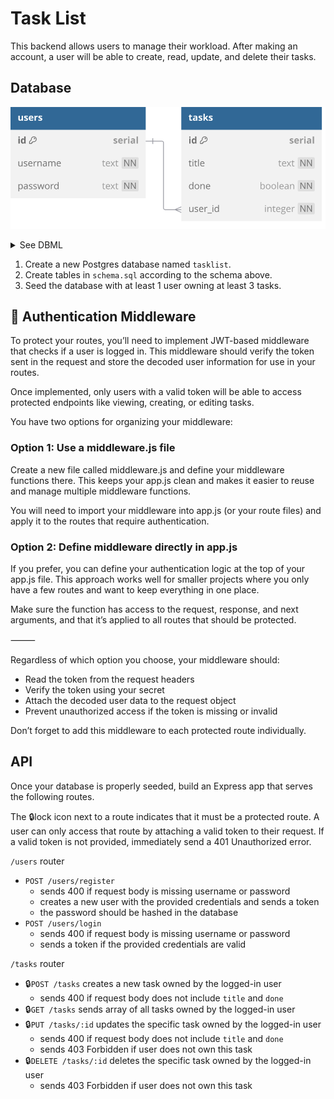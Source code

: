 # Task List

This backend allows users to manage their workload. After making an account,
a user will be able to create, read, update, and delete their tasks.

## Database

![](schema.svg)

<details>
<summary>See DBML</summary>

```dbml
table users {
  id serial [pk]
  username text [unique, not null]
  password text [not null]
}

table tasks {
  id serial [pk]
  title text [not null]
  done boolean [default: false, not null]
  user_id integer [not null]
}

Ref: users.id < tasks.user_id [delete: cascade]
```

</details>

1. Create a new Postgres database named `tasklist`.
2. Create tables in `schema.sql` according to the schema above.
3. Seed the database with at least 1 user owning at least 3 tasks.

## 🔐 Authentication Middleware

To protect your routes, you’ll need to implement JWT-based middleware that checks if a user is logged in. This middleware should verify the token sent in the request and store the decoded user information for use in your routes.

Once implemented, only users with a valid token will be able to access protected endpoints like viewing, creating, or editing tasks.

You have two options for organizing your middleware:


### Option 1: Use a middleware.js file

Create a new file called middleware.js and define your middleware functions there. This keeps your app.js clean and makes it easier to reuse and manage multiple middleware functions.

You will need to import your middleware into app.js (or your route files) and apply it to the routes that require authentication.


### Option 2: Define middleware directly in app.js

If you prefer, you can define your authentication logic at the top of your app.js file. This approach works well for smaller projects where you only have a few routes and want to keep everything in one place.

Make sure the function has access to the request, response, and next arguments, and that it’s applied to all routes that should be protected.

⸻


Regardless of which option you choose, your middleware should:

* Read the token from the request headers
* Verify the token using your secret
* Attach the decoded user data to the request object
* Prevent unauthorized access if the token is missing or invalid

Don’t forget to add this middleware to each protected route individually.

## API

Once your database is properly seeded, build an Express app that serves the following routes.

The 🔒lock icon next to a route indicates that it must be a protected route.
A user can only access that route by attaching a valid token to their request.
If a valid token is not provided, immediately send a 401 Unauthorized error.

`/users` router

- `POST /users/register`
  - sends 400 if request body is missing username or password
  - creates a new user with the provided credentials and sends a token
  - the password should be hashed in the database
- `POST /users/login`
  - sends 400 if request body is missing username or password
  - sends a token if the provided credentials are valid

`/tasks` router

- 🔒`POST /tasks` creates a new task owned by the logged-in user
  - sends 400 if request body does not include `title` and `done`
- 🔒`GET /tasks` sends array of all tasks owned by the logged-in user
- 🔒`PUT /tasks/:id` updates the specific task owned by the logged-in user
  - sends 400 if request body does not include `title` and `done`
  - sends 403 Forbidden if user does not own this task
- 🔒`DELETE /tasks/:id` deletes the specific task owned by the logged-in user
  - sends 403 Forbidden if user does not own this task
